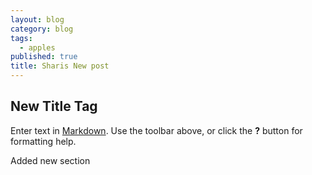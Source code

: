 ```yaml
---
layout: blog
category: blog
tags:
  - apples
published: true
title: Sharis New post
---
```

## New Title Tag

Enter text in [Markdown](http://daringfireball.net/projects/markdown/). Use the toolbar above, or click the **?** button for formatting help.

Added new section

